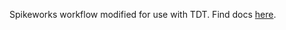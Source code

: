 Spikeworks workflow modified for use with TDT. Find docs [here](https://umich.box.com/s/nqbfav0h90z2996daviuyy8pwuhqcgvz).